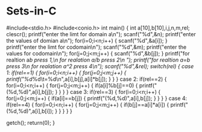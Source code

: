 # Sets-in-C
#include<stdio.h>
#include<conio.h>
int main()
{
int a[10],b[10],i,j,n,m,rel;
clescr();
printf("enter the limt for domain a\n");
scanf("%d",&n);
printf("enter the values of domian a\n");
for(i=0;i<n;i++)
{
scanf("%d",&a[i]);
}
printf("enter the limt for codomain\n");
scanf("%d",&m);
printf("enter the values for codomain\n");
for(j=0;j<m;j++)
{
scanf("%d",&b[j]);
}
printf("for realtion a*b press 1,\n for realation a/b press 2\n ");
printf("for realtion a=b press 3\n for realation a^2 press 4\n");
scanf("%d",&rel);
switch(rel)
{
case 1:
if(rel==1)
{
for(i=0;i<n;i++)
{
for(j=0;j<m;j++)
{
printf("%d*%d\t=%d\n",a[i],b[j],a[i]*b[j]);
}
}
}
case 2:
if(rel==2)
{
for(i=0;i<n;i++)
{
for(j=0;j<m;j++)
{
if(a[i]%b[j]==0)
{
printf("(%d,%d)",a[i],b[j]);
}
}
}
}
case 3:
if(rel==3)
{
for(i=0;i<n;i++)
{
for(j=0;j<m;j++)
{
if(a[i]==b[j])
{
printf("(%d,%d)",a[i],b[j]);
}
}
}
}
case 4:
if(rel==4)
{
for(i=0;i<n;i++)
{
for(j=0;j<m;j++)
{
if(b[j]==a[i]*a[i])
{
printf("(%d,%d)",a[i],b[i]);
}
}
}
}
}

getch();
return(0);
}
